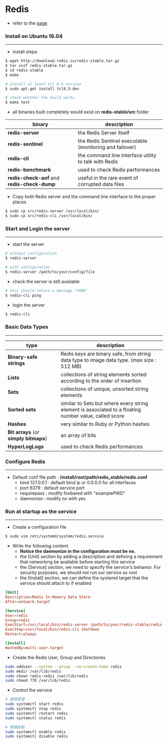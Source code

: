 # Redis

<script type="text/javascript" src="../js/general.js"></script>

* refer to the [page](https://redis.io/topics/quickstart)

### Install on Ubuntu 16.04
---

* install steps

```bash
$ wget http://download.redis.io/redis-stable.tar.gz
$ tar xvzf redis-stable.tar.gz
$ cd redis-stable
$ make

# install at least tcl 8.5 version
$ sudo apt-get install tcl8.5-dev

# check whether the build works
$ make test
```

* all binaries built completely would exist on **redis-stable/src** folder

| binary | description |
|--|--|
| **redis-server** | the Redis Server itself |
| **redis-sentinel** | the Redis Sentinel executable (monitoring and failover) |
| **redis-cli** | the command line interface utility to talk with Redis |
| **redis-benchmark** | used to check Redis performances |
| **redis-check-aof** and **redis-check-dump** | useful in the rare event of corrupted data files |

* Copy both Redis server and the command line interface to the proper places

```bash
$ sudo cp src/redis-server /usr/local/bin/
$ sudo cp src/redis-cli /usr/local/bin/
```

### Start and Login the server
---

* start the server

```bash
# without configuration
$ redis-server

# with configuration
$ redis-server /path/to/your/config/file
```

* check the server is still available

```bash
# this should return a message "PONG"
$ redis-cli ping
```

* login the server

```bash
$ redis-cli
```

### Basic Data Types
---

| type | description |
|--|--|
| **Binary-safe strings** | Redis keys are binary safe, from string data type to image data type. (max size : 512 MB) |
| **Lists** | collections of string elements sorted according to the order of insertion |
| **Sets** | collections of unique, unsorted string elements |
| **Sorted sets** | similar to Sets but where every string element is associated to a floating number value, called score |
| **Hashes** | very similar to Ruby or Python hashes |
| **Bit arrays** (or **simply bitmaps**) | an array of bits |
| **HyperLogLogs** | used to check Redis performances |

### Configure Redis
---

* Default conf file path : **/install/root/path/redis_stable/redis.conf**
    * bind 127.0.0.1 : default bind ip or 0.0.0.0 for all interfaces
    * port 6379 : default service port
    * requirepass : modify foobared with "examplePWD"
    * daemonize : modify no with yes

### Run at startup as the service
---

* Create a configuration file

```bash
$ sudo vim /etc/systemd/system/redis.service
```

* Write the following content
    * **Notice the daemonize in the configuration must be no.**
    * the [Unit] section by adding a description and defining a requirement that networking be available before starting this service
    * the [Service] section, we need to specify the service's behavior. For security purposes, we should not run our service as root
    * the [Install] section, we can define the systemd target that the service should attach to if enabled

```conf
[Unit]
Description=Redis In-Memory Data Store
After=network.target

[Service]
User=redis
Group=redis
ExecStart=/usr/local/bin/redis-server /path/to/your/redis-stable/redis.conf
ExecStop=/usr/local/bin/redis-cli shutdown
Restart=always

[Install]
WantedBy=multi-user.target
```

* Create the Redis User, Group and Directories

```bash
sudo adduser --system --group --no-create-home redis
sudo mkdir /var/lib/redis
sudo chown redis:redis /var/lib/redis
sudo chmod 770 /var/lib/redis
```

* Control the service

```bash
# 服務管理
sudo systemctl start redis
sudo systemctl stop redis
sudo systemctl restart redis
sudo systemctl status redis

# 開機啟動
sudo systemctl enable redis
sudo systemctl disable redis
```








